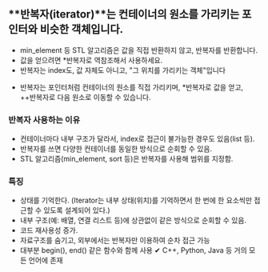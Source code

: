 ## **반복자(iterator)**는 컨테이너의 원소를 가리키는 포인터와 비슷한 객체입니다.

- min_element 등 STL 알고리즘은 값을 직접 반환하지 않고, 반복자를 반환합니다.
- 값을 얻으려면 *반복자로 역참조해서 사용하세요.
- 반복자는 index도, 값 자체도 아니고, "그 위치를 가리키는 객체"입니다

* 반복자는 포인터처럼 컨테이너의 원소를 직접 가리키며,
*반복자로 값을 얻고, ++반복자로 다음 원소로 이동할 수 있습니다.

### 반복자 사용하는 이유
- 컨테이너마다 내부 구조가 달라서, index로 접근이 불가능한 경우도 있음(list 등).
- 반복자를 쓰면 다양한 컨테이너를 동일한 방식으로 순회할 수 있음.
- STL 알고리즘(min_element, sort 등)은 반복자를 사용해 범위를 지정함.

### 특징

- 상태를 기억한다. (Iterator는 내부 상태(위치)를 기억하면서 한 번에 한 요소씩만 접근할 수 있도록 설계되어 있다.)
- 내부 구조(예: 배열, 연결 리스트 등)에 상관없이 같은 방식으로 순회할 수 있음.
- 코드 재사용성 증가.
- 자료구조를 숨기고, 외부에서는 반복자만 이용하여 순차 접근 가능
- 대부분 begin(), end() 같은 함수와 함께 사용
✔ C++, Python, Java 등 거의 모든 언어에 존재